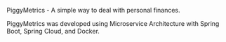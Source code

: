 PiggyMetrics  - A simple way to deal with personal finances.

PiggyMetrics was developed using Microservice Architecture with Spring Boot, Spring Cloud, and Docker.
